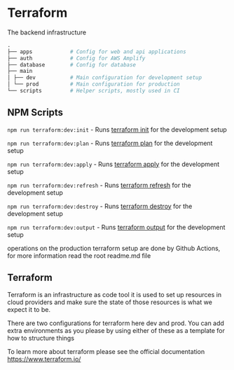 # Terraform
The backend infrastructure

```graphql
.
├── apps            # Config for web and api applications
├── auth            # Config for AWS Amplify
├── database        # Config for database
├── main
│ ├── dev           # Main configuration for development setup
│ └── prod          # Main configuration for production
└── scripts         # Helper scripts, mostly used in CI
```

## NPM Scripts

`npm run terraform:dev:init` - Runs [terraform init](https://www.terraform.io/docs/commands/init.html) for the development setup

`npm run terraform:dev:plan` - Runs [terraform plan](https://www.terraform.io/docs/commands/plan.html) for the development setup

`npm run terraform:dev:apply` - Runs [terraform apply](https://www.terraform.io/docs/commands/apply.html) for the development setup

`npm run terraform:dev:refresh` - Runs [terraform refresh](https://www.terraform.io/docs/commands/refresh.html) for the development setup

`npm run terraform:dev:destroy` - Runs [terraform destroy](https://www.terraform.io/docs/commands/destroy.html) for the development setup

`npm run terraform:dev:output` - Runs [terraform output](https://www.terraform.io/docs/commands/output.html) for the development setup

operations on the production terraform setup are done by Github Actions, for more information read the root readme.md file

## Terraform
Terraform is an infrastructure as code tool it is used to set up resources in cloud providers and make sure the state of those resources is what we expect it to be.

There are two configurations for terraform here dev and prod. You can add extra environments as you please by using either of these as a template for how to structure things

To learn more about terraform please see the official documentation https://www.terraform.io/
